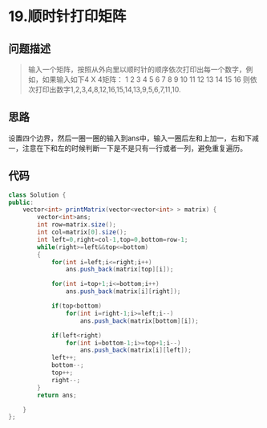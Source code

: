 
# 19.顺时针打印矩阵
## 问题描述
> 输入一个矩阵，按照从外向里以顺时针的顺序依次打印出每一个数字，例如，如果输入如下4 X 4矩阵： 1 2 3 4 5 6 7 8 9 10 11 12 13 14 15 16 则依次打印出数字1,2,3,4,8,12,16,15,14,13,9,5,6,7,11,10.

## 思路
设置四个边界，然后一圈一圈的输入到ans中，输入一圈后左和上加一，右和下减一，注意在下和左的时候判断一下是不是只有一行或者一列，避免重复遍历。
## 代码
```java
class Solution {
public:
    vector<int> printMatrix(vector<vector<int> > matrix) {
        vector<int>ans;
        int row=matrix.size();
        int col=matrix[0].size();
        int left=0,right=col-1,top=0,bottom=row-1;
        while(right>=left&&top<=bottom)
        {
            for(int i=left;i<=right;i++)
                ans.push_back(matrix[top][i]);

            for(int i=top+1;i<=bottom;i++)
                ans.push_back(matrix[i][right]);

            if(top<bottom)
                for(int i=right-1;i>=left;i--)
                    ans.push_back(matrix[bottom][i]);

            if(left<right)
                for(int i=bottom-1;i>=top+1;i--)
                    ans.push_back(matrix[i][left]);
            left++;
            bottom--;
            top++;
            right--;
        }
        return ans;

    }
};
```
